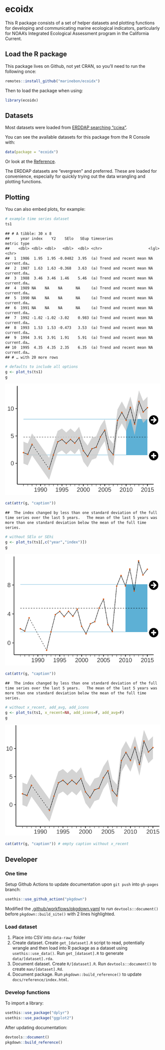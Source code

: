 ecoidx
================

This R package consists of a set of helper datasets and plotting
functions for developing and communicating marine ecological indicators,
particularly for NOAA’s Integrated Ecological Assessment program in the
California Current.

## Load the R package

This package lives on Github, not yet CRAN, so you’ll need to run the
following once:

``` r
remotes::install_github("marinebon/ecoidx")
```

Then to load the package when using:

``` r
library(ecoidx)
```

## Datasets

Most datasets were loaded from [ERDDAP searching
“cciea”](https://oceanview.pfeg.noaa.gov/erddap/search/index.html?page=1&itemsPerPage=1000&searchFor=cciea).

You can see the available datasets for this package from the R Console
with:

``` r
data(package = "ecoidx")
```

Or look at the
[Reference](./reference/index.html#section-datasets-erddap).

The ERDDAP datasets are “evergreen” and preferred. These are loaded for
convenience, especially for quickly trying out the data wrangling and
plotting functions.

## Plotting

You can also embed plots, for example:

``` r
# example time series dataset
ts1
```

    ## # A tibble: 30 x 8
    ##     year index    Y2    SElo   SEup timeseries                metric type       
    ##    <dbl> <dbl> <dbl>   <dbl>  <dbl> <chr>                     <lgl>  <chr>      
    ##  1  1986  1.95  1.95 -0.0482  3.95  (a) Trend and recent mean NA     current.da…
    ##  2  1987  1.63  1.63 -0.368   3.63  (a) Trend and recent mean NA     current.da…
    ##  3  1988  3.46  3.46  1.46    5.46  (a) Trend and recent mean NA     current.da…
    ##  4  1989 NA    NA    NA      NA     (a) Trend and recent mean NA     current.da…
    ##  5  1990 NA    NA    NA      NA     (a) Trend and recent mean NA     current.da…
    ##  6  1991 NA    NA    NA      NA     (a) Trend and recent mean NA     current.da…
    ##  7  1992 -1.02 -1.02 -3.02    0.983 (a) Trend and recent mean NA     current.da…
    ##  8  1993  1.53  1.53 -0.473   3.53  (a) Trend and recent mean NA     current.da…
    ##  9  1994  3.91  3.91  1.91    5.91  (a) Trend and recent mean NA     current.da…
    ## 10  1995  4.35  4.35  2.35    6.35  (a) Trend and recent mean NA     current.da…
    ## # … with 20 more rows

``` r
# defaults to include all options
g <- plot_ts(ts1)
g
```

![](man/figures/unnamed-chunk-4-1.png)<!-- -->

``` r
cat(attr(g, "caption"))
```

    ##  The index changed by less than one standard deviation of the full time series over the last 5 years.   The mean of the last 5 years was more than one standard deviation below the mean of the full time series.

``` r
# without SElo or SEhi
g <- plot_ts(ts1[,c("year","index")])
g
```

![](man/figures/unnamed-chunk-4-2.png)<!-- -->

``` r
cat(attr(g, "caption"))
```

    ##  The index changed by less than one standard deviation of the full time series over the last 5 years.   The mean of the last 5 years was more than one standard deviation below the mean of the full time series.

``` r
# without x_recent, add_avg, add_icons
g <- plot_ts(ts1, x_recent=NA, add_icons=F, add_avg=F)
g
```

![](man/figures/unnamed-chunk-4-3.png)<!-- -->

``` r
cat(attr(g, "caption")) # empty caption without x_recent
```

## Developer

### One time

Setup Github Actions to update documentation upon `git push` into
`gh-pages` branch:

``` r
usethis::use_github_action("pkgdown")
```

Modified the
[.github/workflows/pkgdown.yaml](https://github.com/marinebon/ecoidx/blame/8095d4a294e41987b039ab80e2791757dd37eb8c/.github/workflows/pkgdown.yaml#L38-L49)
to run `devtools::document()` before `pkgdown::build_site()` with 2
lines highlighted.

### Load dataset

1.  Place into CSV into `data-raw/` folder
2.  Create dataset. Create `get_[dataset].R` script to read, potentially
    wrangle and then load into R package as a dataset using
    `usethis::use_data()`. Run `get_[dataset].R` to generate
    `data/[dataset].rda`.
3.  Document dataset. Create `R/[dataset].R`. Run `devtools::document()`
    to create `man/[dataset].Rd`.
4.  Document package. Run `pkgdown::build_reference()` to update
    `docs/reference/index.html`.

### Develop functions

To import a library:

``` r
usethis::use_package("dplyr")
usethis::use_package("ggplot2")
```

After updating documentation:

``` r
devtools::document()
pkgdown::build_reference()
```
